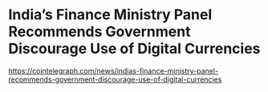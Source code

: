 # India’s Finance Ministry Panel Recommends Government Discourage Use of Digital Currencies

https://cointelegraph.com/news/indias-finance-ministry-panel-recommends-government-discourage-use-of-digital-currencies


